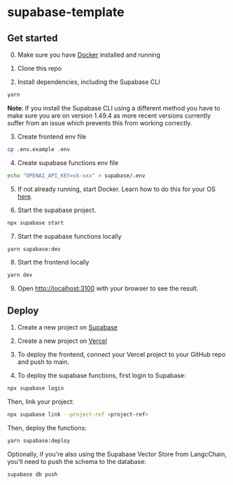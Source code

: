 # supabase-template

## Get started
0. Make sure you have [Docker](https://www.docker.com/) installed and running

1. Clone this repo

2. Install dependencies, including the Supabase CLI

```bash
yarn
```

**Note**: If you install the Supabase CLI using a different method you have to make sure you are on version 1.49.4 as more recent versions currently suffer from an issue which prevents this from working correctly.

3. Create frontend env file

```bash
cp .env.example .env
```

4. Create supabase functions env file

```bash
echo "OPENAI_API_KEY=sk-xxx" > supabase/.env
```

5. If not already running, start Docker. Learn how to do this for your OS [here](https://docs.docker.com/desktop/).

6. Start the supabase project.

```bash
npx supabase start
```

7. Start the supabase functions locally

```bash
yarn supabase:dev
```

8. Start the frontend locally

```bash
yarn dev
```

9. Open [http://localhost:3100](http://localhost:3100) with your browser to see the result.

## Deploy

1. Create a new project on [Supabase](https://supabase.io)

2. Create a new project on [Vercel](https://vercel.com)

3. To deploy the frontend, connect your Vercel project to your GitHub repo and push to main.

4. To deploy the supabase functions, first login to Supabase:

```bash
npx supabase login
```

Then, link your project:

```bash
npx supabase link --project-ref <project-ref>
```

Then, deploy the functions:

```bash
yarn supabase:deploy
```

Optionally, if you're also using the Supabase Vector Store from LangcChain, you'll need to push the schema to the database:

```bash
supabase db push
```
